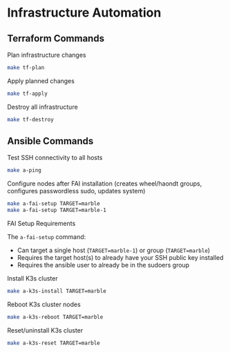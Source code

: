 # Infrastructure Automation

## Terraform Commands

Plan infrastructure changes
```bash
make tf-plan
```

Apply planned changes
```bash
make tf-apply
```

Destroy all infrastructure
```bash
make tf-destroy
```

## Ansible Commands

Test SSH connectivity to all hosts
```bash
make a-ping
```

Configure nodes after FAI installation (creates wheel/haondt groups, configures passwordless sudo, updates system)
```bash
make a-fai-setup TARGET=marble
make a-fai-setup TARGET=marble-1
```

FAI Setup Requirements

The `a-fai-setup` command:
- Can target a single host (`TARGET=marble-1`) or group (`TARGET=marble`)
- Requires the target host(s) to already have your SSH public key installed
- Requires the ansible user to already be in the sudoers group

Install K3s cluster
```bash
make a-k3s-install TARGET=marble
```

Reboot K3s cluster nodes
```bash
make a-k3s-reboot TARGET=marble
```

Reset/uninstall K3s cluster
```bash
make a-k3s-reset TARGET=marble
```
